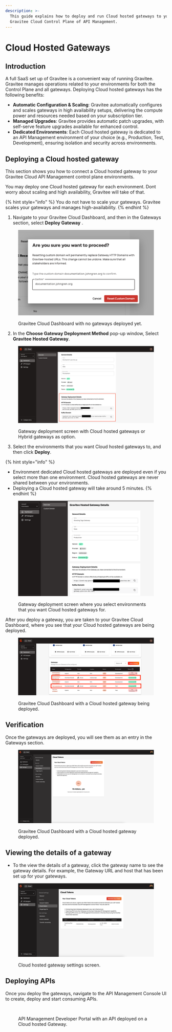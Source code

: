 ```yaml
---
description: >-
  This guide explains how to deploy and run Cloud hosted gateways to your
  Gravitee Cloud Control Plane of API Management.
---
```


# Cloud Hosted Gateways

## Introduction

A full SaaS set up of Gravitee is a convenient way of running Gravitee. Gravitee manages operations related to your environments for both the Control Plane and all gateways. Deploying Cloud hosted gateways has the following benefits:

* **Automatic Configuration & Scaling**: Gravitee automatically configures and scales gateways in high availability setups, delivering the compute power and resources needed based on your subscription tier.
* **Managed Upgrades**: Gravitee provides automatic patch upgrades, with self-serve feature upgrades available for enhanced control.
* **Dedicated Environments**: Each Cloud hosted gateway is dedicated to an API Management environment of your choice (e.g., Production, Test, Development), ensuring isolation and security across environments.

## Deploying a Cloud hosted gateway

This section shows you how to connect a Cloud hosted gateway to your Gravitee Cloud API Management control plane environments.

You may deploy one Cloud hosted gateway for each environment. Dont worry about scaling and high availability, Gravitee will take of that.

{% hint style="info" %}
You do not have to scale your gateways. Gravitee scales your gateways and manages high-availability.
{% endhint %}

1. Navigate to your Gravitee Cloud Dashboard, and then in the Gateways section, select **Deploy Gateway** .

<figure><img src="../.gitbook/assets/image.png" alt=""><figcaption><p>Gravitee Cloud Dashboard with no gateways deployed yet.</p></figcaption></figure>

2. In the **Choose Gateway Deployment Method** pop-up window, Select **Gravitee Hosted Gateway**.

<figure><img src="../.gitbook/assets/image (1).png" alt=""><figcaption><p>Gateway deployment screen with Cloud hosted gateways or Hybrid gateways as option.</p></figcaption></figure>

3. Select the environments that you want Cloud hosted gateways to, and then click **Deploy**.&#x20;

{% hint style="info" %}
* Environment dedicated Cloud hosted gateways are deployed even if you select more than one environment. Cloud hosted gateways are never shared between your environments.
* Deploying a Cloud hosted gateway will take around 5 minutes.
{% endhint %}

<figure><img src="../.gitbook/assets/image (2).png" alt=""><figcaption><p>Gateway deployment screen where you select environments that you want Cloud hosted gateways for.</p></figcaption></figure>

After you deploy a gateway, you are taken to your Gravitee Cloud Dashboard, where you see that your Cloud hosted gateways are being deployed.

<figure><img src="../.gitbook/assets/image (3).png" alt=""><figcaption><p>Gravitee Cloud Dashboard with a Cloud hosted gateway being deployed.</p></figcaption></figure>

## Verification

Once the gateways are deployed, you will see them as an entry in the Gateways section.

<figure><img src="../.gitbook/assets/image (4).png" alt=""><figcaption><p>Gravitee Cloud Dashboard with a Cloud hosted gateway deployed.</p></figcaption></figure>

## Viewing the details of a gateway

* To the view the details of a gateway, click the gateway name to see the gateway details. For example, the Gateway URL and host that has been set up for your gateways.

<figure><img src="../.gitbook/assets/image (5).png" alt=""><figcaption><p>Cloud hosted gateway settings screen.</p></figcaption></figure>

## Deploying APIs

Once you deploy the gateways, navigate to the API Management Console UI to create, deploy and start consuming APIs.

<figure><img src="./.gitbook/assets/image (6).png" alt=""><figcaption><p>API Management Developer Portal with an API deployed on a Cloud hosted Gateway.
